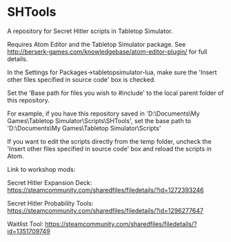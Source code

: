 # SHTools
A repository for Secret Hitler scripts in Tabletop Simulator.


Requires Atom Editor and the Tabletop Simulator package. See http://berserk-games.com/knowledgebase/atom-editor-plugin/ for full details.


In the Settings for Packages->tabletopsimulator-lua, make sure the 'Insert other files specified in source code' box is checked.


Set the 'Base path for files you wish to #include' to the local parent folder of this repository.


For example, if you have this repository saved in 'D:\Documents\My Games\Tabletop Simulator\Scripts\SHTools', set the base path to 'D:\Documents\My Games\Tabletop Simulator\Scripts'


If you want to edit the scripts directly from the temp folder, uncheck the 'Insert other files specified in source code' box and reload the scripts in Atom.


Link to workshop mods:


Secret Hitler Expansion Deck: https://steamcommunity.com/sharedfiles/filedetails/?id=1272393246


Secret Hitler Probability Tools: https://steamcommunity.com/sharedfiles/filedetails/?id=1296277647


Waitlist Tool: https://steamcommunity.com/sharedfiles/filedetails/?id=1351709749
